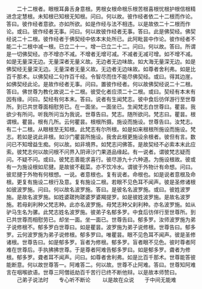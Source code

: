 <!-- { "loadSidebar": true } -->
　　二十二根者。眼根耳鼻舌身意根。男根女根命根乐根苦根喜根忧根护根信根精进念定慧根。未知根已知根无知根。问曰。何以故。彼作经者依二十二根而作论。答曰。彼作经者意欲。亦如所欲。如是作经与法不相违。以是故依二十二根而作论。或曰。彼作经者无事。问曰。何以故彼作经者无事。答曰。此是佛契经。佛契经说二十二根。彼作经者于佛契经中依本末处所已。此阿毗昙中作论。彼作经者不能二十二根中减一根。已立二十一。增一已立二十二。问曰。何以故。答曰。所谓是一切佛契经。亦不增亦不减。不增者无增可减。不减者无减可增。如不增不减。如是无量深无边。无量深者无量义故。无边者无边味故。如大海无量深无边。如是佛契经无量深无边。无量深者无量义故。无边者无边味故。如尊者舍利弗。如是比百千那术。以佛契经二句作百千经。令智尽而住不能尽佛契经。或曰。得其边崖。如佛契经此论。是故作经者无事。问曰。置彼作经者。何以故佛契经说二十二根。答曰。佛世尊为教化故说二十二根。彼受化者应须二十二根。或曰。契经有本末有因有缘。问曰。契经有何本末。答曰。说者有生闻梵志。彼中食后彷佯游行至世尊所。到已共世尊面相慰劳已。在一面坐。一面坐已。生闻梵志白世尊曰。瞿昙。我欲少有所问。听我所问当为我说。世尊告曰。梵志。随所欲问。梵志曰。瞿昙。根谓根。瞿昙。根有几所。云何瞿昙。根根所摄。施设而施设。世尊告曰。汝梵志。有二十二根。从眼根至无知根。此梵志有尔所根。如是如来根根所施设而施设。梵志。若如是说此非根。如沙门瞿昙所施设。我舍此根更施设余根者。彼但有言。数问已不知增益生痴。何以故。如非境界。如梵志问佛答。是故契经不必索本末此应索。彼梵志何以故问根不问界入阴谛沙门果道品缘起。有一说者。谓彼梵志疑而问。不疑不问。或曰。彼梵志善能求喜行。彼尽游九十六种道。为施设根故。彼或有一为施设根如尼揵。是故彼不截菜。亦不饮冷水。谓彼于外物计有命想。问曰。彼尼揵于外物有何根想。一说。者意根也。复有说者。命根也。如是说者意根及命根。更复有施设二根行及意。复有施设二根。若眼不见色耳不闻声。彼是圣修诸根如彼波罗施。问曰。何以故名波罗施。答曰。是彼名名波罗施。或曰。彼姓波罗施。是故名波罗施。如姓婆蹉拘蹉婆罗婆羯提罗。如是彼姓波罗施。是故名波罗施。若母刹利种父梵志种。此亦名波罗施。母梵志种父刹利种。亦名波罗施。如从驴马生名为骡。此梵志姓名波罗施。彼弟子名郁多罗。中食后彷佯行至世尊所。到已共世尊而相慰劳已。却坐一面。坐一面已。世尊告曰。郁多罗。汝师波罗施为弟子说修根不。郁多罗白世尊曰。如是瞿昙。波罗施为弟子说修根。世尊告曰。郁多罗。云何波罗施为弟子说修根。郁多罗曰。唯瞿昙。眼不见色耳不闻声。彼是圣修诸根。世尊告曰。如是郁多罗。盲者为修根。郁多罗。盲者眼不见色。彼时尊者阿难在世尊后。手执拂拂世尊。于是尊者阿难告郁多罗曰。如是郁多罗。聋者为修根。郁多罗。聋者耳不闻声。问曰。如尊者舍利弗。如是比百千那术。世尊能答彼能断意。何以故世尊答一。阿难答二。何以故。世尊不止阿难。答曰。世尊知阿难言在咽喉欲语。世尊三阿僧祇劫百千苦行已终不断他辩。以是故本师赞曰。
　　己弟子说法时　　专心听不断论
　　以是故在众说　　于中间无能难
